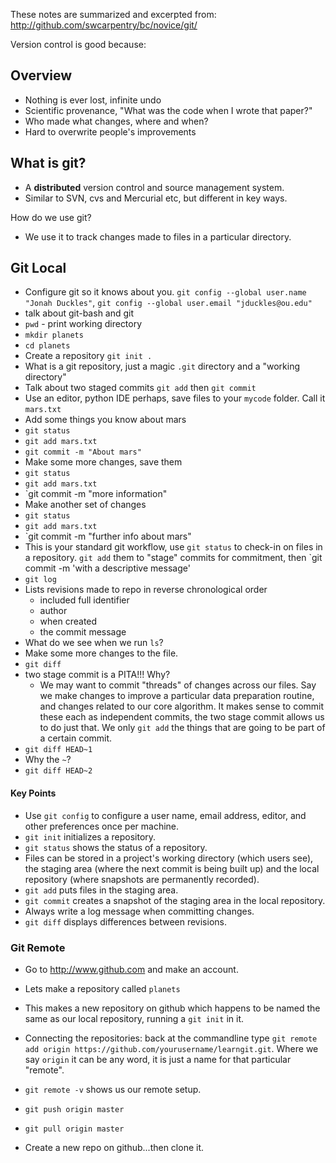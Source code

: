 
These notes are summarized and excerpted from:
http://github.com/swcarpentry/bc/novice/git/

Version control is good because:

## Overview
* Nothing is ever lost, infinite undo
* Scientific provenance, "What was the code when I wrote that paper?"
* Who made what changes, where and when?
* Hard to overwrite people's improvements

## What is git?
* A **distributed** version control and source management system.
* Similar to SVN, cvs and Mercurial etc, but different in key ways.


How do we use git?

* We use it to track changes made to files in a particular directory.

## Git Local

* Configure git so it knows about you. `git config --global user.name "Jonah Duckles"`, `git config --global user.email "jduckles@ou.edu"`
* talk about git-bash and git
* `pwd` - print working directory
* `mkdir planets`
* `cd planets`
* Create a repository `git init .`
* What is a git repository, just a magic `.git` directory and a "working directory"
* Talk about two staged commits `git add` then `git commit`
* Use an editor, python IDE perhaps, save files to your `mycode` folder. Call it `mars.txt`
* Add some things you know about mars 
* `git status`
* `git add mars.txt`
* `git commit -m "About mars"`
* Make some more changes, save them
* `git status`
* `git add mars.txt`
* `git commit -m "more information"
* Make another set of changes
* `git status`
* `git add mars.txt`
* `git commit -m "further info about mars"
* This is your standard git workflow, use `git status` to check-in on files in a repository.  `git add` them to "stage" commits for commitment, then `git commit -m 'with a descriptive message'
* `git log`
* Lists revisions made to repo in reverse chronological order
    * included full identifier
    * author
    * when created
    * the commit message
* What do we see when we run `ls`?
* Make some more changes to the file.
* `git diff`
* two stage commit is a PITA!!! Why?
    * We may want to commit "threads" of changes across our files.  Say we make changes to improve a particular data preparation routine, and changes related to our core algorithm.  It makes sense to commit these each as independent commits, the two stage commit allows us to do just that.  We only `git add` the things that are going to be part of a certain commit.
* `git diff HEAD~1`
* Why the `~`?
* `git diff HEAD~2`

#### Key Points
*   Use `git config` to configure a user name, email address, editor, and other preferences once per machine.
*   `git init` initializes a repository.
*   `git status` shows the status of a repository.
*   Files can be stored in a project's working directory (which users see),
    the staging area (where the next commit is being built up)
    and the local repository (where snapshots are permanently recorded).
*   `git add` puts files in the staging area.
*   `git commit` creates a snapshot of the staging area in the local repository.
*   Always write a log message when committing changes.
*   `git diff` displays differences between revisions.

### Git Remote

* Go to http://www.github.com and make an account.
* Lets make a repository called `planets`
* This makes a new repository on github which happens to be named the same as our local repository, running a `git init` in it.
* Connecting the repositories: back at the commandline type `git remote add origin https://github.com/yourusername/learngit.git`.  Where we say `origin` it can be any word, it is just a name for that particular "remote".
* `git remote -v` shows us our remote setup.
* `git push origin master`
* `git pull origin master`

* Create a new repo on github...then clone it.








